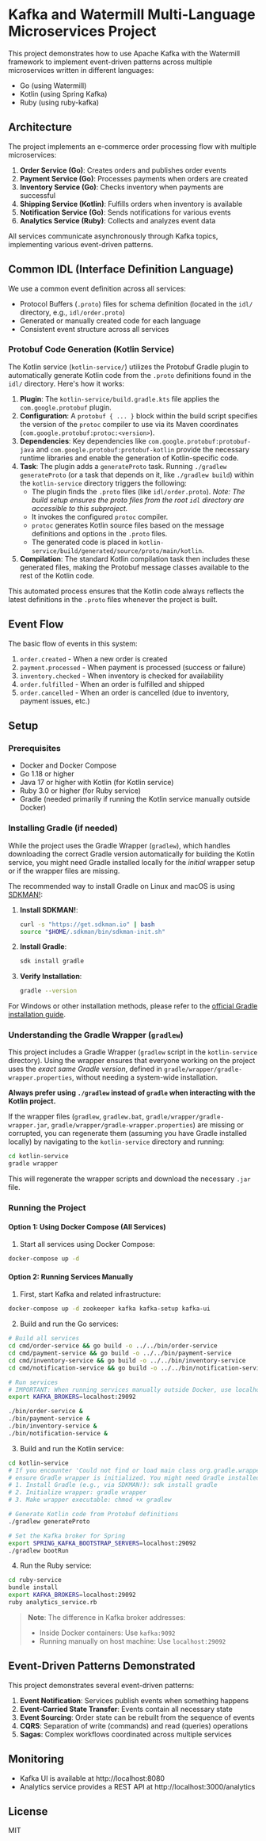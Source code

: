 # Kafka and Watermill Multi-Language Microservices Project

This project demonstrates how to use Apache Kafka with the Watermill framework to implement event-driven patterns across multiple microservices written in different languages:

- Go (using Watermill)
- Kotlin (using Spring Kafka)
- Ruby (using ruby-kafka)

## Architecture

The project implements an e-commerce order processing flow with multiple microservices:

1. **Order Service (Go)**: Creates orders and publishes order events
2. **Payment Service (Go)**: Processes payments when orders are created
3. **Inventory Service (Go)**: Checks inventory when payments are successful
4. **Shipping Service (Kotlin)**: Fulfills orders when inventory is available
5. **Notification Service (Go)**: Sends notifications for various events
6. **Analytics Service (Ruby)**: Collects and analyzes event data

All services communicate asynchronously through Kafka topics, implementing various event-driven patterns.

## Common IDL (Interface Definition Language)

We use a common event definition across all services:

- Protocol Buffers (`.proto`) files for schema definition (located in the `idl/` directory, e.g., `idl/order.proto`)
- Generated or manually created code for each language
- Consistent event structure across all services

### Protobuf Code Generation (Kotlin Service)

The Kotlin service (`kotlin-service/`) utilizes the Protobuf Gradle plugin to automatically generate Kotlin code from the `.proto` definitions found in the `idl/` directory. Here's how it works:

1.  **Plugin**: The `kotlin-service/build.gradle.kts` file applies the `com.google.protobuf` plugin.
2.  **Configuration**: A `protobuf { ... }` block within the build script specifies the version of the `protoc` compiler to use via its Maven coordinates (`com.google.protobuf:protoc:<version>`).
3.  **Dependencies**: Key dependencies like `com.google.protobuf:protobuf-java` and `com.google.protobuf:protobuf-kotlin` provide the necessary runtime libraries and enable the generation of Kotlin-specific code.
4.  **Task**: The plugin adds a `generateProto` task. Running `./gradlew generateProto` (or a task that depends on it, like `./gradlew build`) within the `kotlin-service` directory triggers the following:
    *   The plugin finds the `.proto` files (like `idl/order.proto`). *Note: The build setup ensures the proto files from the root `idl` directory are accessible to this subproject.*
    *   It invokes the configured `protoc` compiler.
    *   `protoc` generates Kotlin source files based on the message definitions and options in the `.proto` files.
    *   The generated code is placed in `kotlin-service/build/generated/source/proto/main/kotlin`.
5.  **Compilation**: The standard Kotlin compilation task then includes these generated files, making the Protobuf message classes available to the rest of the Kotlin code.

This automated process ensures that the Kotlin code always reflects the latest definitions in the `.proto` files whenever the project is built.

## Event Flow

The basic flow of events in this system:

1. `order.created` - When a new order is created
2. `payment.processed` - When payment is processed (success or failure)
3. `inventory.checked` - When inventory is checked for availability
4. `order.fulfilled` - When an order is fulfilled and shipped
5. `order.cancelled` - When an order is cancelled (due to inventory, payment issues, etc.)

## Setup

### Prerequisites

- Docker and Docker Compose
- Go 1.18 or higher
- Java 17 or higher with Kotlin (for Kotlin service)
- Ruby 3.0 or higher (for Ruby service)
- Gradle (needed primarily if running the Kotlin service manually outside Docker)

### Installing Gradle (if needed)

While the project uses the Gradle Wrapper (`gradlew`), which handles downloading the correct Gradle version automatically for building the Kotlin service, you might need Gradle installed locally for the *initial* wrapper setup or if the wrapper files are missing.

The recommended way to install Gradle on Linux and macOS is using [SDKMAN!](https://sdkman.io/):

1.  **Install SDKMAN!**:
    ```bash
    curl -s "https://get.sdkman.io" | bash
    source "$HOME/.sdkman/bin/sdkman-init.sh"
    ```
2.  **Install Gradle**:
    ```bash
    sdk install gradle
    ```
3.  **Verify Installation**:
    ```bash
    gradle --version
    ```

For Windows or other installation methods, please refer to the [official Gradle installation guide](https://gradle.org/install/).

### Understanding the Gradle Wrapper (`gradlew`)

This project includes a Gradle Wrapper (`gradlew` script in the `kotlin-service` directory). Using the wrapper ensures that everyone working on the project uses the *exact same Gradle version*, defined in `gradle/wrapper/gradle-wrapper.properties`, without needing a system-wide installation.

**Always prefer using `./gradlew` instead of `gradle` when interacting with the Kotlin project.**

If the wrapper files (`gradlew`, `gradlew.bat`, `gradle/wrapper/gradle-wrapper.jar`, `gradle/wrapper/gradle-wrapper.properties`) are missing or corrupted, you can regenerate them (assuming you have Gradle installed locally) by navigating to the `kotlin-service` directory and running:

```bash
cd kotlin-service
gradle wrapper
```

This will regenerate the wrapper scripts and download the necessary `.jar` file.

### Running the Project

#### Option 1: Using Docker Compose (All Services)

1. Start all services using Docker Compose:

```bash
docker-compose up -d
```

#### Option 2: Running Services Manually

1. First, start Kafka and related infrastructure:

```bash
docker-compose up -d zookeeper kafka kafka-setup kafka-ui
```

2. Build and run the Go services:

```bash
# Build all services
cd cmd/order-service && go build -o ../../bin/order-service
cd cmd/payment-service && go build -o ../../bin/payment-service
cd cmd/inventory-service && go build -o ../../bin/inventory-service
cd cmd/notification-service && go build -o ../../bin/notification-service

# Run services
# IMPORTANT: When running services manually outside Docker, use localhost:29092 as the Kafka broker
export KAFKA_BROKERS=localhost:29092

./bin/order-service &
./bin/payment-service &
./bin/inventory-service &
./bin/notification-service &
```

3. Build and run the Kotlin service:

```bash
cd kotlin-service
# If you encounter 'Could not find or load main class org.gradle.wrapper.GradleWrapperMain',
# ensure Gradle wrapper is initialized. You might need Gradle installed locally first.
# 1. Install Gradle (e.g., via SDKMAN!): sdk install gradle
# 2. Initialize wrapper: gradle wrapper
# 3. Make wrapper executable: chmod +x gradlew

# Generate Kotlin code from Protobuf definitions
./gradlew generateProto

# Set the Kafka broker for Spring
export SPRING_KAFKA_BOOTSTRAP_SERVERS=localhost:29092
./gradlew bootRun
```

4. Run the Ruby service:

```bash
cd ruby-service
bundle install
export KAFKA_BROKERS=localhost:29092
ruby analytics_service.rb
```

> **Note**: The difference in Kafka broker addresses:
> - Inside Docker containers: Use `kafka:9092`
> - Running manually on host machine: Use `localhost:29092`

## Event-Driven Patterns Demonstrated

This project demonstrates several event-driven patterns:

1. **Event Notification**: Services publish events when something happens
2. **Event-Carried State Transfer**: Events contain all necessary state
3. **Event Sourcing**: Order state can be rebuilt from the sequence of events
4. **CQRS**: Separation of write (commands) and read (queries) operations
5. **Sagas**: Complex workflows coordinated across multiple services

## Monitoring

- Kafka UI is available at http://localhost:8080
- Analytics service provides a REST API at http://localhost:3000/analytics

## License

MIT